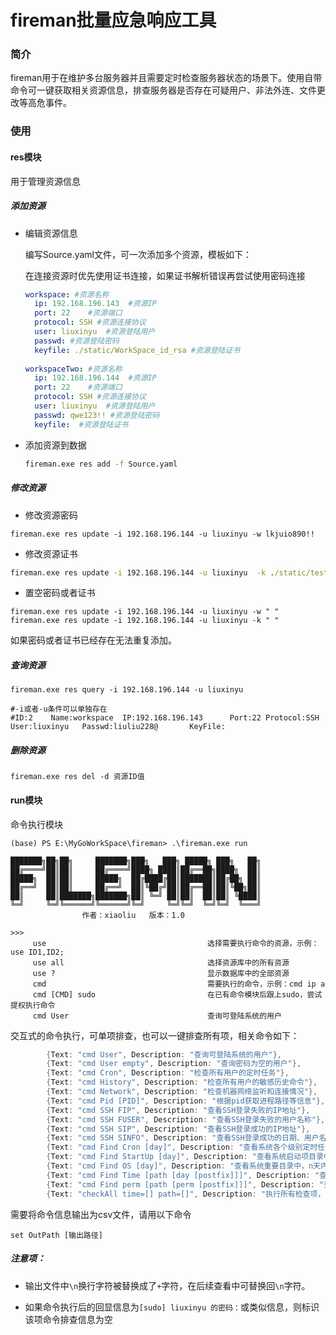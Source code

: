 # fireman批量应急响应工具

### 简介

fireman用于在维护多台服务器并且需要定时检查服务器状态的场景下。使用自带命令可一键获取相关资源信息，排查服务器是否存在可疑用户、非法外连、文件更改等高危事件。

### 使用

#### res模块

用于管理资源信息

##### 添加资源

* 编辑资源信息

  编写Source.yaml文件，可一次添加多个资源，模板如下：

  在连接资源时优先使用证书连接，如果证书解析错误再尝试使用密码连接

  ```yaml
  workspace: #资源名称
    ip: 192.168.196.143  #资源IP
    port: 22	#资源端口
    protocol: SSH #资源连接协议
    user: liuxinyu	#资源登陆用户
    passwd: #资源登陆密码
    keyfile: ./static/WorkSpace_id_rsa #资源登陆证书
    
  workspaceTwo: #资源名称
    ip: 192.168.196.144  #资源IP
    port: 22	#资源端口
    protocol: SSH #资源连接协议
    user: liuxinyu	#资源登陆用户
    passwd: qwe123!! #资源登陆密码
    keyfile:  #资源登陆证书

* 添加资源到数据

  ```cmd
  fireman.exe res add -f Source.yaml
  ```

##### 修改资源

* 修改资源密码

```
fireman.exe res update -i 192.168.196.144 -u liuxinyu -w lkjuio890!!
```

* 修改资源证书

```cmd
fireman.exe res update -i 192.168.196.144 -u liuxinyu  -k ./static/test_id_rsa
```

* 置空密码或者证书

```
fireman.exe res update -i 192.168.196.144 -u liuxinyu -w " " 
fireman.exe res update -i 192.168.196.144 -u liuxinyu -k " "
```

如果密码或者证书已经存在无法重复添加。

##### 查询资源

```
fireman.exe res query -i 192.168.196.144 -u liuxinyu

#-i或者-u条件可以单独存在
#ID:2    Name:workspace  IP:192.168.196.143      Port:22 Protocol:SSH    User:liuxinyu   Passwd:liuliu228@       KeyFile: 
```

##### 删除资源

```
fireman.exe res del -d 资源ID值
```

#### run模块

命令执行模块

```
(base) PS E:\MyGoWorkSpace\fireman> .\fireman.exe run
 
███████╗██╗██╗     ███████╗███╗   ███╗ █████╗ ███╗   ██╗
██╔════╝██║██║     ██╔════╝████╗ ████║██╔══██╗████╗  ██║
█████╗  ██║██║     █████╗  ██╔████╔██║███████║██╔██╗ ██║
██╔══╝  ██║██║     ██╔══╝  ██║╚██╔╝██║██╔══██║██║╚██╗██║
██║     ██║███████╗███████╗██║ ╚═╝ ██║██║  ██║██║ ╚████║
╚═╝     ╚═╝╚══════╝╚══════╝╚═╝     ╚═╝╚═╝  ╚═╝╚═╝  ╚═══╝
                作者：xiaoliu   版本：1.0

>>>
     use                                    选择需要执行命令的资源，示例：use ID1,ID2;                       
     use all                                选择资源库中的所有资源                                           
     use ?                                  显示数据库中的全部资源                                           
     cmd                                    需要执行的命令，示例：cmd ip a                                   
     cmd [CMD] sudo                         在已有命令模块后跟上sudo，尝试提权执行命令                       
     cmd User                               查询可登陆系统的用户                                             

```

交互式的命令执行，可单项排查，也可以一键排查所有项，相关命令如下：

```go
		{Text: "cmd User", Description: "查询可登陆系统的用户"},
		{Text: "cmd User empty", Description: "查询密码为空的用户"},
		{Text: "cmd Cron", Description: "检查所有用户的定时任务"},
		{Text: "cmd History", Description: "检查所有用户的敏感历史命令"},
		{Text: "cmd Network", Description: "检查机器网络监听和连接情况"},
		{Text: "cmd Pid [PID]", Description: "根据pid获取进程路径等信息"},
		{Text: "cmd SSH FIP", Description: "查看SSH登录失败的IP地址"},
		{Text: "cmd SSH FUSER", Description: "查看SSH登录失败的用户名称"},
		{Text: "cmd SSH SIP", Description: "查看SSH登录成功的IP地址"},
		{Text: "cmd SSH SINFO", Description: "查看SSH登录成功的日期、用户名、IP"},
		{Text: "cmd Find Cron [day]", Description: "查看系统各个级别定时任务目录中，n天内被修改的文件（参数为天数）"},
		{Text: "cmd Find StartUp [day]", Description: "查看系统启动项目录中，n天内被修改的文件（参数为天数）"},
		{Text: "cmd Find OS [day]", Description: "查看系统重要目录中，n天内被修改的文件（参数为天数）"},
		{Text: "cmd Find Time [path [day [postfix]]]", Description: "查看系统中指定时间内的文件的修改"},
		{Text: "cmd Find perm [path [perm [postfix]]]", Description: "查看系统中指定时间内存在修改的具有特定权限的文件"},
		{Text: "checkAll time=[] path=[]", Description: "执行所有检查项，time用于指定时间的项，path用于需要指定路径的项"},
```

需要将命令信息输出为csv文件，请用以下命令

```
set OutPath [输出路径]
```

##### 注意项：

* 输出文件中`\n`换行字符被替换成了`+`字符，在后续查看中可替换回`\n`字符。

* 如果命令执行后的回显信息为`[sudo] liuxinyu 的密码：`或类似信息，则标识该项命令排查信息为空